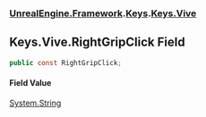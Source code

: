 ### [UnrealEngine.Framework](./UnrealEngine-Framework.md 'UnrealEngine.Framework').[Keys](./UnrealEngine-Framework-Keys.md 'UnrealEngine.Framework.Keys').[Keys.Vive](./UnrealEngine-Framework-Keys-Vive.md 'UnrealEngine.Framework.Keys.Vive')
## Keys.Vive.RightGripClick Field
  
```csharp
public const RightGripClick;
```
#### Field Value
[System.String](https://docs.microsoft.com/en-us/dotnet/api/System.String 'System.String')  
